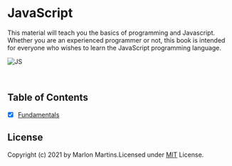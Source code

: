 # JavaScript
This material will teach you the basics of programming and Javascript. Whether you are an experienced programmer or not, this book is intended for everyone who wishes to learn the JavaScript programming language.

![JS][js-img]

[js-img]:https://niixer.com/wp-content/uploads/2020/11/javascript.png

<br>

## Table of Contents

* [x] [Fundamentals](https://github.com/mmartins23/javascript/tree/main/JavaScript%20Section%201%20-%20Fundamentals)
   


## License
Copyright (c) 2021 by Marlon Martins.Licensed under [MIT](https://choosealicense.com/licenses/mit/) License.
